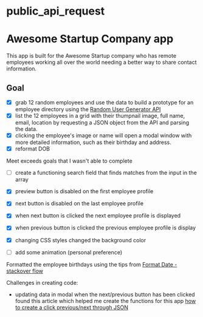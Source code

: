 # public_api_request

# Awesome Startup Company app

This app is built for the Awesome Startup company who has remote employees working all over the world needing a better way to share contact information. 

## Goal 
- [X] grab 12 random employees and use the data to build a prototype for an employee directory using the [Random User Generator API ](https://randomuser.me/)
- [X] list the 12 employees in a grid with their thumpnail image, full name, email, location by requesting a JSON object from the API and parsing the data.
- [X] clicking the employee's image or name will open a modal window with more detailed information, such as their birthday and address.
- [X] reformat DOB 

Meet exceeds goals that I wasn't able to complete 
- [ ] create a functioning search field that finds matches from the input in the array 
- [x] preview button is disabled on the first employee profile
- [x] next button is disabled on the last employee profile
- [x] when next button is clicked the next employee profile is displayed
- [x] when previous button is clicked the previous employee profile is display
- [x] changing CSS styles changed the background color 
- [ ] add some animation (personal preference) 


Formatted the employee birthdays using the tips from [Format Date - stackover flow](https://stackoverflow.com/questions/24214319/how-to-format-date-in-javascript-returned-from-ajax-request-to-c-sharp-web-api)

Challenges in creating code: 
- updating data in modal when the next/previous button has been clicked found this article which helped me create the functions for this app [how to create a click previous/next through JSON](https://www.sitepoint.com/community/t/how-to-create-a-click-previous-next-through-a-json-ajax-success-return/222526/3)


